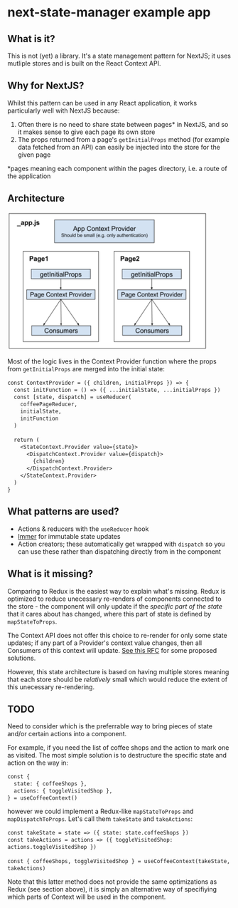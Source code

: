 # next-state-manager example app

## What is it?

This is not (yet) a library. It's a state management pattern for NextJS; it uses mutliple stores and is built on the React Context API.

## Why for NextJS?

Whilst this pattern can be used in any React application, it works particularly well with NextJS because:

1. Often there is no need to share state between pages\* in NextJS, and so it makes sense to give each page its own store
2. The props returned from a page's `getInitialProps` method (for example data fetched from an API) can easily be injected into the store for the given page

\*pages meaning each component within the pages directory, i.e. a route of the application

## Architecture

<img width="450" alt="portfolio_view" src="./next-state-image.png">

Most of the logic lives in the Context Provider function where the props from `getInitialProps` are merged into the initial state:

```
const ContextProvider = ({ children, initialProps }) => {
  const initFunction = () => ({ ...initialState, ...initialProps })
  const [state, dispatch] = useReducer(
    coffeePageReducer,
    initialState,
    initFunction
  )

  return (
    <StateContext.Provider value={state}>
      <DispatchContext.Provider value={dispatch}>
        {children}
      </DispatchContext.Provider>
    </StateContext.Provider>
  )
}
```

## What patterns are used?

- Actions & reducers with the `useReducer` hook
- [Immer](https://github.com/immerjs/immer) for immutable state updates
- Action creators; these automatically get wrapped with `dispatch` so you can use these rather than dispatching directly from in the component

## What is it missing?

Comparing to Redux is the easiest way to explain what's missing. Redux is optimized to reduce unecessary re-renders of components connected to the store - the component will only update if the _specific part of the state_ that it cares about has changed, where this part of state is defined by `mapStateToProps`.

The Context API does not offer this choice to re-render for only some state updates; if any part of a Provider's context value changes, then all Consumers of this context will update. [See this RFC](https://github.com/reactjs/rfcs/pull/119) for some proposed solutions.

However, this state architecture is based on having multiple stores meaning that each store should be _relatively_ small which would reduce the extent of this unecessary re-rendering.

## TODO

Need to consider which is the preferrable way to bring pieces of state and/or certain actions into a component.

For example, if you need the list of coffee shops and the action to mark one as visited. The most simple solution is to destructure the specific state and action on the way in:

```
const {
  state: { coffeeShops },
  actions: { toggleVisitedShop },
} = useCoffeeContext()
```

however we could implement a Redux-like `mapStateToProps` and `mapDispatchToProps`. Let's call them `takeState` and `takeActions`:

```
const takeState = state => ({ state: state.coffeeShops })
const takeActions = actions => ({ toggleVisitedShop: actions.toggleVisitedShop })

const { coffeeShops, toggleVisitedShop } = useCoffeeContext(takeState, takeActions)
```

Note that this latter method does not provide the same optimizations as Redux (see section above), it is simply an alternative way of specifiying which parts of Context will be used in the component.
